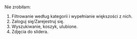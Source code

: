 Nie zrobiłam:
1. Filtrowanie według kategorii i wypełnianie większości z nich.
2. Zaloguj się/Zarejestruj się.
3. Wyszukiwanie, koszyk, ulubione.
4. Zdjęcia do slidera.
